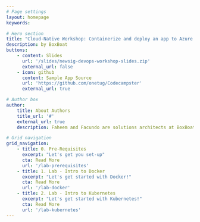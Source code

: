 ```yaml
---
# Page settings
layout: homepage
keywords:

# Hero section
title: "Cloud-Native Workshop: Containerize and deploy an app to Azure Kubernetes Service (AKS)"
description: by BoxBoat
buttons:
    - content: Slides
      url: '/slides/newsig-devops-workshop-slides.zip'
      external_url: false
    - icon: github
      content: Sample App Source
      url: 'https://github.com/onetug/Codecampster'
      external_url: true

# Author box
author:
    title: About Authors
    title_url: '#'
    external_url: true
    description: Faheem and Facundo are solutions architects at BoxBoat specializing in Kubernetes on Azure.

# Grid navigation
grid_navigation:
    - title: 0. Pre-Requisites
      excerpt: "Let's get you set-up"
      cta: Read More
      url: '/lab-prerequisites'
    - title: 1. Lab - Intro to Docker
      excerpt: "Let's get started with Docker!"
      cta: Read More
      url: '/lab-docker'
    - title: 2. Lab - Intro to Kubernetes
      excerpt: "Let's get started with Kubernetes!"
      cta: Read More
      url: '/lab-kubernetes'
---
```

